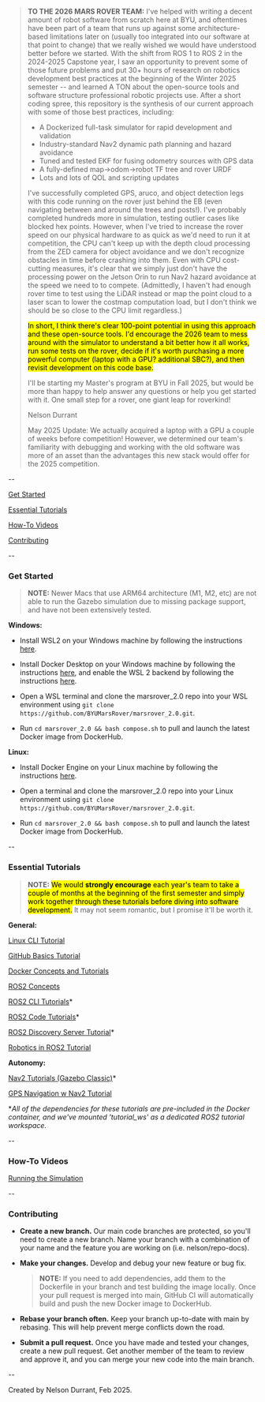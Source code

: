> **TO THE 2026 MARS ROVER TEAM:** I've helped with writing a decent amount of robot software from scratch here at BYU, and oftentimes have been part of a team that runs up against some architecture-based limitations later on (usually too integrated into our software at that point to change) that we really wished we would have understood better before we started. With the shift from ROS 1 to ROS 2 in the 2024-2025 Capstone year, I saw an opportunity to prevent some of those future problems and put 30+ hours of research on robotics development best practices at the beginning of the Winter 2025 semester -- and learned A TON about the open-source tools and software structure professional robotic projects use. After a short coding spree, this repository is the synthesis of our current approach with some of those best practices, including:
> - A Dockerized full-task simulator for rapid development and validation
> - Industry-standard Nav2 dynamic path planning and hazard avoidance
> - Tuned and tested EKF for fusing odometry sources with GPS data
> - A fully-defined map->odom->robot TF tree and rover URDF
> - Lots and lots of QOL and scripting updates
> 
> I've successfully completed GPS, aruco, and object detection legs with this code running on the rover just behind the EB (even navigating between and around the trees and posts!). I've probably completed hundreds more in simulation, testing outlier cases like blocked hex points. However, when I've tried to increase the rover speed on our physical hardware to as quick as we'd need to run it at competition, the CPU can't keep up with the depth cloud processing from the ZED camera for object avoidance and we don't recognize obstacles in time before crashing into them. Even with CPU cost-cutting measures, it's clear that we simply just don't have the processing power on the Jetson Orin to run Nav2 hazard avoidance at the speed we need to to compete. (Admittedly, I haven't had enough rover time to test using the LiDAR instead or map the point cloud to a laser scan to lower the costmap computation load, but I don't think we should be so close to the CPU limit regardless.)
>
> <mark>In short, I think there's clear 100-point potential in using this approach and these open-source tools. I'd encourage the 2026 team to mess around with the simulator to understand a bit better how it all works, run some tests on the rover, decide if it's worth purchasing a more powerful computer (laptop with a GPU? additional SBC?), and then revisit development on this code base.</mark>
>
> I'll be starting my Master's program at BYU in Fall 2025, but would be more than happy to help answer any questions or help you get started with it. One small step for a rover, one giant leap for roverkind!
>
> Nelson Durrant
>
> May 2025 Update: We actually acquired a laptop with a GPU a couple of weeks before competition! However, we determined our team's familiarity with debugging and working with the old software was more of an asset than the advantages this new stack would offer for the 2025 competition.

--

[Get Started](https://github.com/BYUMarsRover/marsrover_2.0?tab=readme-ov-file#get-started)

[Essential Tutorials](https://github.com/BYUMarsRover/marsrover_2.0?tab=readme-ov-file#essential-tutorials)

[How-To Videos](https://github.com/BYUMarsRover/marsrover_2.0?tab=readme-ov-file#how-to-videos)

[Contributing](https://github.com/BYUMarsRover/marsrover_2.0?tab=readme-ov-file#contributing)

--

### Get Started

> **NOTE:** Newer Macs that use ARM64 architecture (M1, M2, etc) are not able to run the Gazebo simulation due to missing package support, and have not been extensively tested.

**Windows:**

- Install WSL2 on your Windows machine by following the instructions [here](https://docs.microsoft.com/en-us/windows/wsl/install).

- Install Docker Desktop on your Windows machine by following the instructions [here](https://docs.docker.com/desktop/), and enable the WSL 2 backend by following the instructions [here](https://docs.docker.com/desktop/windows/wsl/).

- Open a WSL terminal and clone the marsrover_2.0 repo into your WSL environment using `git clone https://github.com/BYUMarsRover/marsrover_2.0.git`.

- Run `cd marsrover_2.0 && bash compose.sh` to pull and launch the latest Docker image from DockerHub.

**Linux:**

- Install Docker Engine on your Linux machine by following the instructions [here](https://docs.docker.com/engine/install/ubuntu/).

- Open a terminal and clone the marsrover_2.0 repo into your Linux environment using `git clone https://github.com/BYUMarsRover/marsrover_2.0.git`.

- Run `cd marsrover_2.0 && bash compose.sh` to pull and launch the latest Docker image from DockerHub.

--

### Essential Tutorials

> **NOTE:** <mark>We would **strongly encourage** each year's team to take a couple of months at the beginning of the first semester and simply work together through these tutorials before diving into software development.</mark> It may not seem romantic, but I promise it'll be worth it.

**General:**

[Linux CLI Tutorial](https://linuxjourney.com/lesson/the-shell)

[GitHub Basics Tutorial](https://docs.github.com/en/get-started/start-your-journey/hello-world)

[Docker Concepts and Tutorials](https://docs.docker.com/get-started/introduction/whats-next/)

[ROS2 Concepts](https://docs.ros.org/en/humble/Concepts/Basic.html)

[ROS2 CLI Tutorials](https://docs.ros.org/en/humble/Tutorials/Beginner-CLI-Tools.html)*

[ROS2 Code Tutorials](https://docs.ros.org/en/humble/Tutorials/Beginner-Client-Libraries.html)*

[ROS2 Discovery Server Tutorial](https://docs.ros.org/en/humble/Tutorials/Advanced/Discovery-Server/Discovery-Server.html)*

[Robotics in ROS2 Tutorial](https://github.com/henki-robotics/robotics_essentials_ros2/tree/main)

**Autonomy:**

[Nav2 Tutorials (Gazebo Classic)](https://docs.nav2.org/setup_guides/index.html)*

[GPS Navigation w Nav2 Tutorial](https://docs.nav2.org/tutorials/docs/navigation2_with_gps.html)

**All of the dependencies for these tutorials are pre-included in the Docker container, and we've mounted 'tutorial_ws' as a dedicated ROS2 tutorial workspace.*

--

### How-To Videos

[Running the Simulation](https://www.youtube.com/watch?v=uB8YDXrGd-g)

--

### Contributing

- **Create a new branch.** Our main code branches are protected, so you'll need to create a new branch. Name your branch with a combination of your name and the feature you are working on (i.e. nelson/repo-docs).

- **Make your changes.** Develop and debug your new feature or bug fix.

  > **NOTE:** If you need to add dependencies, add them to the Dockerfile in your branch and test building the image locally. Once your pull request is merged into main, GitHub CI will automatically build and push the new Docker image to DockerHub.

- **Rebase your branch often.** Keep your branch up-to-date with main by rebasing. This will help prevent merge conflicts down the road.

- **Submit a pull request.** Once you have made and tested your changes, create a new pull request. Get another member of the team to review and approve it, and you can merge your new code into the main branch.

--

Created by Nelson Durrant, Feb 2025.
